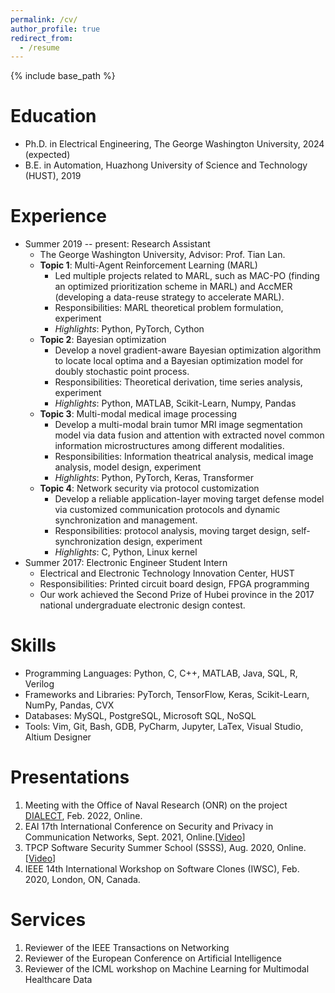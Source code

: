 ```yaml
---
permalink: /cv/
author_profile: true
redirect_from:
  - /resume
---
```


{% include base_path %}

Education
======
* Ph.D. in Electrical Engineering, The George Washington University, 2024 (expected)
* B.E. in Automation, Huazhong University of Science and Technology (HUST), 2019

Experience
======
* Summer 2019 -- present: Research Assistant
  * The George Washington University, Advisor: Prof. Tian Lan.
  * **Topic 1**: Multi-Agent Reinforcement Learning (MARL)
    * Led multiple projects related to MARL, such as MAC-PO (finding an optimized prioritization scheme in MARL) and AccMER (developing a data-reuse strategy to accelerate MARL).
    * Responsibilities: MARL theoretical problem formulation, experiment
    * _Highlights_: Python, PyTorch, Cython
  * **Topic 2**: Bayesian optimization
    * Develop a novel gradient-aware Bayesian optimization algorithm to locate local optima and a Bayesian optimization model for doubly stochastic point process.
    * Responsibilities: Theoretical derivation, time series analysis, experiment
    * _Highlights_: Python, MATLAB, Scikit-Learn, Numpy, Pandas
  * **Topic 3**: Multi-modal medical image processing
    * Develop a multi-modal brain tumor MRI image segmentation model via data fusion and attention with extracted novel common information microstructures among different modalities.
    * Responsibilities: Information theatrical analysis, medical image analysis, model design, experiment
    * _Highlights_: Python, PyTorch, Keras, Transformer
  * **Topic 4**: Network security via protocol customization
    * Develop a reliable application-layer moving target defense model via customized communication protocols and dynamic synchronization and management.
    * Responsibilities: protocol analysis, moving target design, self-synchronization design, experiment
    * _Highlights_: C, Python, Linux kernel
* Summer 2017: Electronic Engineer Student Intern
  * Electrical and Electronic Technology Innovation Center, HUST
  * Responsibilities: Printed circuit board design, FPGA programming
  * Our work achieved the Second Prize of Hubei province in the 2017 national undergraduate electronic design contest.
  
Skills
======
* Programming Languages: Python, C, C++, MATLAB, Java, SQL, R, Verilog
* Frameworks and Libraries: PyTorch, TensorFlow, Keras, Scikit-Learn, NumPy, Pandas, CVX
* Databases: MySQL, PostgreSQL, Microsoft SQL, NoSQL
* Tools: Vim, Git, Bash, GDB, PyCharm, Jupyter, LaTex, Visual Studio, Altium Designer

Presentations
======
1. Meeting with the Office of Naval Research (ONR) on the project [DIALECT](https://github.com/kailashg26/ONR_Dialect), Feb. 2022, Online.
2. EAI 17th International Conference on Security and Privacy in Communication Networks, Sept. 2021, Online.[[Video](https://www.youtube.com/watch?v=Q1kpBd9dO6M)]
3. TPCP Software Security Summer School (SSSS), Aug. 2020, Online.[[Video](https://www.cerias.purdue.edu/assets/downloads/ssss20/videos/day05_02.mp4)]
4. IEEE 14th International Workshop on Software Clones (IWSC), Feb. 2020, London, ON, Canada.

Services
======
1. Reviewer of the IEEE Transactions on Networking
2. Reviewer of the European Conference on Artificial Intelligence
3. Reviewer of the ICML workshop on Machine Learning for Multimodal Healthcare Data

